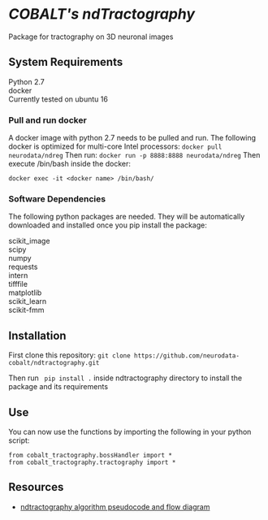 # _COBALT's ndTractography_
Package for tractography on 3D neuronal images

## System Requirements
Python 2.7 <br/>
docker <br/>
Currently tested on ubuntu 16

### Pull and run docker
A docker image with python 2.7 needs to be pulled and run. The following docker is optimized for multi-core Intel processors:
```docker pull neurodata/ndreg```
Then run:
```docker run -p 8888:8888 neurodata/ndreg```
Then execute /bin/bash inside the docker:
```
docker exec -it <docker name> /bin/bash/
```

### Software Dependencies
The following python packages are needed. They will be automatically downloaded and installed once you pip install the package:

scikit_image <br/>
scipy <br/>
numpy <br/>
requests <br/>
intern <br/>
tifffile<br/>
matplotlib <br/>
scikit_learn <br/>
scikit-fmm <br/>

## Installation
First clone this repository:
```git clone https://github.com/neurodata-cobalt/ndtractography.git```

Then run ``` pip install .``` inside ndtractography directory to install the package and its requirements

## Use
You can now use the functions by importing the following in your python script:
```
from cobalt_tractography.bossHandler import *
from cobalt_tractography.tractography import *
```

## Resources
* [ndtractography algorithm pseudocode and flow diagram](https://github.com/neurodata-cobalt/ndtractography/wiki)
